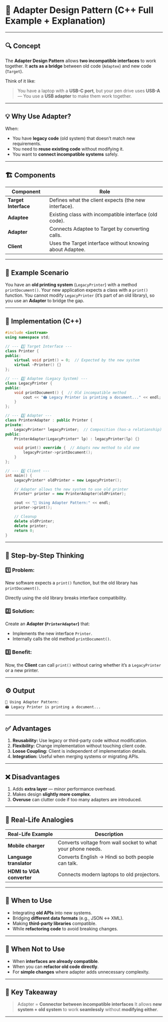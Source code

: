 # 🧠 Adapter Design Pattern (C++ Full Example + Explanation)

---

## 🔍 Concept

The **Adapter Design Pattern** allows **two incompatible interfaces** to work together.
It **acts as a bridge** between old code (`Adaptee`) and new code (`Target`).

Think of it like:

> You have a laptop with a **USB-C port**, but your pen drive uses **USB-A** —
> You use a **USB adapter** to make them work together.

---

## 💡 Why Use Adapter?

When:

* You have **legacy code** (old system) that doesn’t match new requirements.
* You need to **reuse existing code** without modifying it.
* You want to **connect incompatible systems** safely.

---

## 🏗️ Components

| Component            | Role                                                     |
| -------------------- | -------------------------------------------------------- |
| **Target Interface** | Defines what the client expects (the new interface).     |
| **Adaptee**          | Existing class with incompatible interface (old code).   |
| **Adapter**          | Connects Adaptee to Target by converting calls.          |
| **Client**           | Uses the Target interface without knowing about Adaptee. |

---

## 🧩 Example Scenario

You have an **old printing system** (`LegacyPrinter`) with a method `printDocument()`.
Your new application expects a class with a `print()` function.
You cannot modify `LegacyPrinter` (it’s part of an old library),
so you use an **Adapter** to bridge the gap.

---

## 🧱 Implementation (C++)

```cpp
#include <iostream>
using namespace std;

// --- 1️⃣ Target Interface ---
class Printer {
public:
    virtual void print() = 0;  // Expected by the new system
    virtual ~Printer() {}
};

// --- 2️⃣ Adaptee (Legacy System) ---
class LegacyPrinter {
public:
    void printDocument() {  // Old incompatible method
        cout << "🖨️ Legacy Printer is printing a document..." << endl;
    }
};

// --- 3️⃣ Adapter ---
class PrinterAdapter : public Printer {
private:
    LegacyPrinter* legacyPrinter;  // Composition (has-a relationship)
public:
    PrinterAdapter(LegacyPrinter* lp) : legacyPrinter(lp) {}

    void print() override {  // Adapts new method to old one
        legacyPrinter->printDocument();
    }
};

// --- 4️⃣ Client ---
int main() {
    LegacyPrinter* oldPrinter = new LegacyPrinter();

    // Adapter allows the new system to use old printer
    Printer* printer = new PrinterAdapter(oldPrinter);

    cout << "🧩 Using Adapter Pattern:" << endl;
    printer->print();

    // Cleanup
    delete oldPrinter;
    delete printer;
    return 0;
}
```

---

## 🧠 Step-by-Step Thinking

### 1️⃣ Problem:

New software expects a `print()` function,
but the old library has `printDocument()`.

Directly using the old library breaks interface compatibility.

### 2️⃣ Solution:

Create an **Adapter (`PrinterAdapter`)** that:

* Implements the new interface `Printer`.
* Internally calls the old method `printDocument()`.

### 3️⃣ Benefit:

Now, the **Client** can call `print()` without caring whether it’s a `LegacyPrinter` or a new printer.

---

## ⚙️ Output

```
🧩 Using Adapter Pattern:
🖨️ Legacy Printer is printing a document...
```

---

## ✅ Advantages

1. **Reusability:** Use legacy or third-party code without modification.
2. **Flexibility:** Change implementation without touching client code.
3. **Loose Coupling:** Client is independent of implementation details.
4. **Integration:** Useful when merging systems or migrating APIs.

---

## ❌ Disadvantages

1. Adds **extra layer** — minor performance overhead.
2. Makes design **slightly more complex**.
3. **Overuse** can clutter code if too many adapters are introduced.

---

## 💬 Real-Life Analogies

| Real-Life Example         | Description                                                 |
| ------------------------- | ----------------------------------------------------------- |
| **Mobile charger**        | Converts voltage from wall socket to what your phone needs. |
| **Language translator**   | Converts English → Hindi so both people can talk.           |
| **HDMI to VGA converter** | Connects modern laptops to old projectors.                  |

---

## 🧩 When to Use

* Integrating **old APIs** into new systems.
* Bridging **different data formats** (e.g., JSON ↔ XML).
* Making **third-party libraries** compatible.
* While **refactoring code** to avoid breaking changes.

---

## 🚫 When Not to Use

* When **interfaces are already compatible**.
* When you can **refactor old code directly**.
* For **simple changes** where adapter adds unnecessary complexity.

---

## 🧠 Key Takeaway

> Adapter = **Connector between incompatible interfaces**
> It allows **new system + old system** to work **seamlessly**
> without **modifying either**.

---